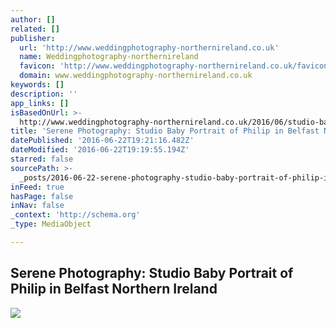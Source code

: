 ```yaml
---
author: []
related: []
publisher:
  url: 'http://www.weddingphotography-northernireland.co.uk'
  name: Weddingphotography-northernireland
  favicon: 'http://www.weddingphotography-northernireland.co.uk/favicon.ico'
  domain: www.weddingphotography-northernireland.co.uk
keywords: []
description: ''
app_links: []
isBasedOnUrl: >-
  http://www.weddingphotography-northernireland.co.uk/2016/06/studio-baby-portrait-of-philip-in.html
title: 'Serene Photography: Studio Baby Portrait of Philip in Belfast Northern Ireland'
datePublished: '2016-06-22T19:21:16.482Z'
dateModified: '2016-06-22T19:19:55.194Z'
starred: false
sourcePath: >-
  _posts/2016-06-22-serene-photography-studio-baby-portrait-of-philip-in-belfas.md
inFeed: true
hasPage: false
inNav: false
_context: 'http://schema.org'
_type: MediaObject

---
```

<article style=""><h1>Serene Photography: Studio Baby Portrait of Philip in Belfast Northern Ireland</h1><img src="https://3.bp.blogspot.com/-9YTdYd9eR48/V2rfJrPxG-I/AAAAAAAAE8w/B2XsxtmDmZYXnG368Qdvb56H22IrK4CVACLcB/w1200-h630-p-nu/Philip-10.jpg" /></article>